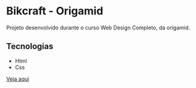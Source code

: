 # Bikcraft - Origamid

Projeto desenvolvido durante o curso Web Design Completo, da origamid.

## Tecnologias

- Html
- Css

[Veja aqui](https://takayukikomatsu.github.io/web-completo-origamid/)
